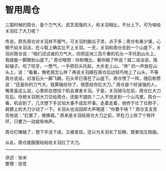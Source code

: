 # 智用周仓

三国时候的周仓，是个力气大、武艺高强的人，和关羽相比，不分上下。可为啥给关羽扛了大刀呢？

传说，原先周仓对关羽并不服气，可关羽的脑瓜子灵，点子多；周仓有勇少谋，心眼不如关羽活，在斗智上确实比不上关羽。一天，关羽和周仓去到一个山底下，关羽对周仓说：“咱们试试谁的力气大，你把这块三百斤重的石头一手托到山头上，我就能一脚踢到山底下。” 周仓暗想：你和俺比，看你输了昨说？就二话没说，挽起袖子。咬了咬牙，一憋气，一手把石头托起，大步走上山。“咚” 的一声放在山头上，说：“看看，俺老周怎么样？再说关羽跟在周仓后边轻巧地上了山头，不等周仓说话，对准石头一脚飞踢，石头早已落在了山底下。周仓愣了一阵，随后称赞说：“还是你的力气大，我算输给你了，情愿给你扛大刀。” 周仓是个好逞强的人，嘴里虽这么说，心里却总想找个机会谋害关羽。于是，关羽骑马在前，周仓扛大刀在后。你想关羽把大刀交给周仓，还能不提防？二人不觉走到一个山沟里。周仓一看，机会到了，几次想下手总怕大事不成反坏事。走着走着，他终于壮了壮胆子，肩膀上的大刀少动了一下。关羽头也没回却大声喝道：“你要干啥？” 周仓支支吾吾地说：“扛累了，换换肩。” 原来是关羽给周仓大刀之前，早在刀上拴了个铁环环，只要刀一动就有响声。

周仓打赌输了，想下手没下成，又被发现，还以为关羽长了后眼，既害怕又佩服。

从此，周仓就服服帖帖给关羽扛了大刀。

---

讲述：张米  
整理：张昱
